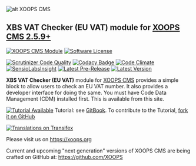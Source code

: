 ![alt XOOPS CMS](https://xoops.org/images/logoXoopsPhp8_400.png)
## XBS VAT Checker (EU VAT) module for  [XOOPS CMS 2.5.9+](https://xoops.org)
[![XOOPS CMS Module](https://img.shields.io/badge/XOOPS%20CMS-Module-blue.svg)](https://xoops.org)
[![Software License](https://img.shields.io/badge/license-GPL-brightgreen.svg?style=flat)](LICENSE)

[![Scrutinizer Code Quality](https://img.shields.io/scrutinizer/g/XoopsModules25x/xbsvat.svg?style=flat)](https://scrutinizer-ci.com/g/XoopsModules25x/xbsvat/?branch=master)
[![Codacy Badge](https://api.codacy.com/project/badge/Grade/95b12220e0ac4056b9af52af708379c9)](https://www.codacy.com/app/XoopsModules25x/xbsvat)
[![Code Climate](https://img.shields.io/codeclimate/github/XoopsModules25x/xbsvat.svg?style=flat)](https://codeclimate.com/github/XoopsModules25x/xbsvat)
[![SensioLabsInsight](https://insight.sensiolabs.com/projects/f48090dc-a770-49b6-b895-6db50b08e3c4/mini.png)](https://insight.sensiolabs.com/projects/f48090dc-a770-49b6-b895-6db50b08e3c4)
[![Latest Pre-Release](https://img.shields.io/github/tag/XoopsModules25x/xbsvat.svg?style=flat)](https://github.com/XoopsModules25x/xbsvat/tags/)
[![Latest Version](https://img.shields.io/github/release/XoopsModules25x/xbsvat.svg?style=flat)](https://github.com/XoopsModules25x/xbsvat/releases/)

**XBS VAT Checker (EU VAT)** module for [XOOPS CMS](https://xoops.org)  provides a simple block to allow users to check an EU VAT number. It also provides a developer interface for doing the same. 
You must have Code Data Management (CDM) installed first. This is available from this site.

[![Tutorial Available](https://xoops.org/images/tutorial-available-blue.svg)](https://www.gitbook.com/book/xoops/xbsvat-tutorial/) Tutorial: see [GitBook](https://www.gitbook.com/book/xoops/xbsvat-tutorial/).
To contribute to the Tutorial, [fork it on GitHub](https://github.com/XoopsDocs/xbsvat-tutorial)

[![Translations on Transifex](https://xoops.org/images/translations-transifex-blue.svg)](https://www.transifex.com/xoops)

Please visit us on https://xoops.org

Current and upcoming "next generation" versions of XOOPS CMS are being crafted on GitHub at: https://github.com/XOOPS
